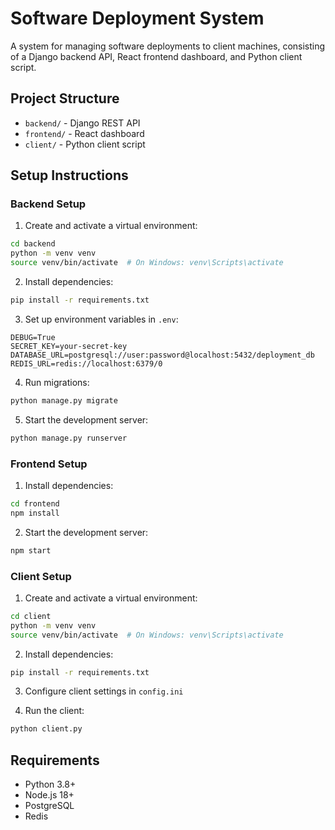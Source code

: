 # Software Deployment System

A system for managing software deployments to client machines, consisting of a Django backend API, React frontend dashboard, and Python client script.

## Project Structure
- `backend/` - Django REST API
- `frontend/` - React dashboard
- `client/` - Python client script

## Setup Instructions

### Backend Setup
1. Create and activate a virtual environment:
```bash
cd backend
python -m venv venv
source venv/bin/activate  # On Windows: venv\Scripts\activate
```

2. Install dependencies:
```bash
pip install -r requirements.txt
```

3. Set up environment variables in `.env`:
```
DEBUG=True
SECRET_KEY=your-secret-key
DATABASE_URL=postgresql://user:password@localhost:5432/deployment_db
REDIS_URL=redis://localhost:6379/0
```

4. Run migrations:
```bash
python manage.py migrate
```

5. Start the development server:
```bash
python manage.py runserver
```

### Frontend Setup
1. Install dependencies:
```bash
cd frontend
npm install
```

2. Start the development server:
```bash
npm start
```

### Client Setup
1. Create and activate a virtual environment:
```bash
cd client
python -m venv venv
source venv/bin/activate  # On Windows: venv\Scripts\activate
```

2. Install dependencies:
```bash
pip install -r requirements.txt
```

3. Configure client settings in `config.ini`

4. Run the client:
```bash
python client.py
```

## Requirements
- Python 3.8+
- Node.js 18+
- PostgreSQL
- Redis 